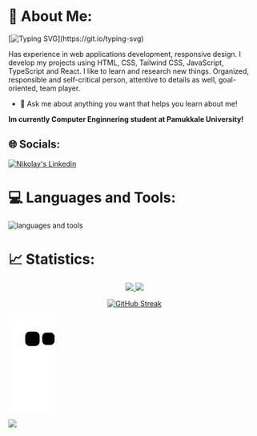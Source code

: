 # 💫 About Me:

[![Typing SVG](https://readme-typing-svg.herokuapp.com?color=%fff&size=22&vCenter=true&lines=Hello+There!+;I'm+Nikolay+Benlioglu...;)](https://git.io/typing-svg)

Has experience in web applications development, responsive design. I develop my projects using HTML, CSS, Tailwind CSS, JavaScript, TypeScript and React. I like to learn and research new things. Organized, responsible and self-critical person, attentive to details as well, goal-oriented, team player.

- 💬 Ask me about anything you want that helps you learn about me!

<strong> Im currently Computer Enginnering student at Pamukkale University! </strong>

## 🌐 Socials:

<a href="https://www.linkedin.com/in/nikolay-benlioglu-b58517210/" target="_blank" rel="nofollow"><img alt="Nikolay's Linkedin" src="https://img.shields.io/badge/LinkedIn-0077B5?style=for-the-badge&logo=linkedin&logoColor=white" /></a>


# 💻 Languages and Tools:
<img src="https://skillicons.dev/icons?i=go,postgresql,docker,cs,dotnet," alt="languages and tools">

# 📈 Statistics:

<div align="center">
<a href="https://github.com/nikben08">
<img height="160em" src="https://github-readme-stats.vercel.app/api?username=nikben08&theme=github_dark&show_icons=true&include_all_commits=true&hide_border=true&count_private=true" />
</a>
<a href="https://github.com/nikben08">
<img height="160em" src="https://github-readme-stats.vercel.app/api/top-langs/?username=nikben08&layout=compact&hide_border=true&theme=github_dark" />
</a>

[![GitHub Streak](https://github-readme-streak-stats.herokuapp.com?user=nikben08&theme=buefy-dark&hide_border=true&border_radius=0&date_format=j%20M%5B%20Y%5D&background=0D1117&stroke=313F56&ring=601BDD&fire=2D5CDD&currStreakNum=2DB4DD&sideNums=1B96DD&sideLabels=077ADD&currStreakLabel=5C07DD)](https://git.io/streak-stats)

</div>

![snake svg](https://github.com/nikben08/nikben08/blob/output/github-contribution-grid-snake.svg)

![](https://visitor-badge.glitch.me/badge?page_id=nikben08.nikben08)
